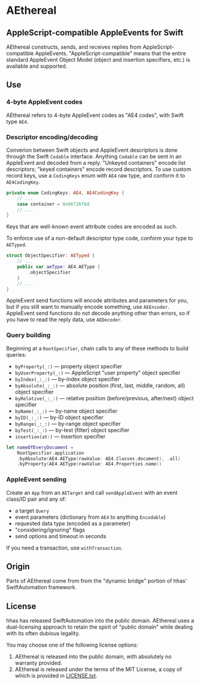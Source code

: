 # AEthereal

## AppleScript-compatible AppleEvents for Swift

AEthereal constructs, sends, and receives replies from AppleScript-compatible AppleEvents. "AppleScript-compatible" means that the entire standard AppleEvent Object Model (object and insertion specifiers, etc.) is available and supported.

## Use

### 4-byte AppleEvent codes

AEthereal refers to 4-byte AppleEvent codes as "AE4 codes", with Swift type `AE4`. 

### Descriptor encoding/decoding

Converion between Swift objects and AppleEvent descriptors is done through the Swift `Codable` interface. Anything `Codable` can be sent in an AppleEvent and decoded from a reply. "Unkeyed containers" encode list descriptors; "keyed containers" encode record descriptors. To use custom record keys, use a `CodingKeys` enum with `AE4` raw type, and conform it to `AE4CodingKey`.

```swift
private enum CodingKeys: AE4, AE4CodingKey {
    // ...
    case container = 0x66726f6d
    // ...
}
```

Keys that are well-known event attribute codes are encoded as such.

To enforce use of a non-default descriptor type code, conform your type to `AETyped`.

```swift
struct ObjectSpecifier: AETyped {
    // ...
    public var aeType: AE4.AEType {
        .objectSpecifier
    }
    // ...
}
```

AppleEvent send functions will encode attributes and parameters for you, but if you still want to manually encode something, use `AEEncoder`. AppleEvent send functions do not decode anything other than errors, so if you have to read the reply data, use `AEDecoder`.

### Query building

Beginning at a `RootSpecifier`, chain calls to any of these methods to build queries:

- `byProperty(_:)` — property object specifier
- `byUserProperty(_:)` — AppleScript "user property" object specifier
- `byIndex(_:_:)` — by-index object specifier
- `byAbsolute(_:_:)` — absolute position (first, last, middle, random, all) object specifier
- `byRelative(_:_:)` — relative position (before/previous, after/next) object specifier
- `byName(_:_:)` — by-name object specifier
- `byID(_:_:)` — by-ID object specifier
- `byRange(_:_:)` — by-range object specifier
- `byTest(_:_:)` — by-test (filter) object specifier
- `insertion(at:)` — insertion specifier

```swift
let nameOfEveryDocument =
    RootSpecifier.application
    .byAbsolute(AE4.AEType(rawValue: AE4.Classes.document), .all)
    .byProperty(AE4.AEType(rawValue: AE4.Properties.name))
```

### AppleEvent sending

Create an `App` from an `AETarget` and call `sendAppleEvent` with an event class/ID pair and any of:

- a target `Query`
- event parameters (dictionary from `AE4` to anything `Encodable`)
- requested data type (encoded as a parameter)
- "considering/ignoring" flags
- send options and timeout in seconds

If you need a transaction, use  `withTransaction`.

## Origin

Parts of AEthereal come from from the "dynamic bridge" portion of hhas' SwiftAutomation framework.

## License

hhas has released SwiftAutomation into the public domain. AEthereal uses a dual-licensing approach to retain the spirit of "public domain" while dealing with its often dubious legality.

You may choose one of the following license options:

1. AEthereal is released into the public domain, with absolutely no warranty provided.
2. AEthereal is released under the terms of the MIT License, a copy of which is provided in [LICENSE.txt](LICENSE.txt).

